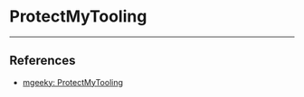 # ProtectMyTooling

---
## References

- [mgeeky: ProtectMyTooling](https://github.com/mgeeky/ProtectMyTooling)